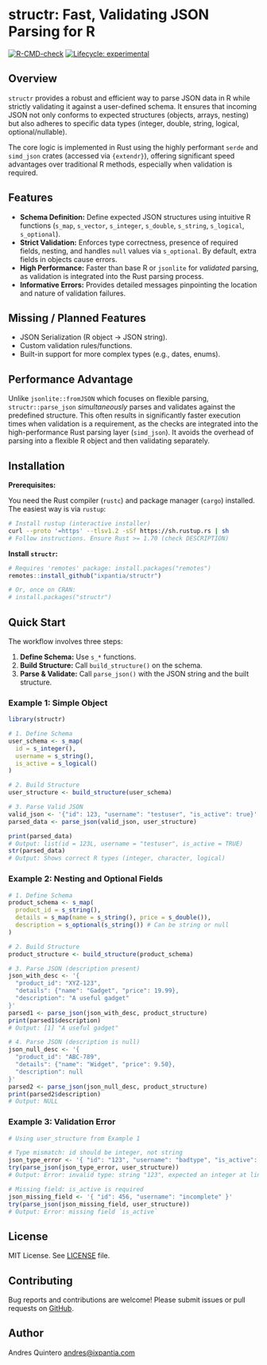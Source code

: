 # structr: Fast, Validating JSON Parsing for R

<!-- badges: start -->
[![R-CMD-check](https://github.com/ixpantia/structr/actions/workflows/R-CMD-check.yaml/badge.svg)](https://github.com/ixpantia/structr/actions/workflows/R-CMD-check.yaml)
[![Lifecycle: experimental](https://img.shields.io/badge/lifecycle-experimental-orange.svg)](https://lifecycle.r-lib.org/articles/stages.html#experimental)
<!-- Add build status/codecov badges here later -->
<!-- badges: end -->

## Overview

`structr` provides a robust and efficient way to parse JSON data in R while strictly validating it against a user-defined schema. It ensures that incoming JSON not only conforms to expected structures (objects, arrays, nesting) but also adheres to specific data types (integer, double, string, logical, optional/nullable).

The core logic is implemented in Rust using the highly performant `serde` and `simd_json` crates (accessed via `{extendr}`), offering significant speed advantages over traditional R methods, especially when validation is required.

## Features

*   **Schema Definition:** Define expected JSON structures using intuitive R functions (`s_map`, `s_vector`, `s_integer`, `s_double`, `s_string`, `s_logical`, `s_optional`).
*   **Strict Validation:** Enforces type correctness, presence of required fields, nesting, and handles `null` values via `s_optional`. By default, extra fields in objects cause errors.
*   **High Performance:** Faster than base R or `jsonlite` for *validated* parsing, as validation is integrated into the Rust parsing process.
*   **Informative Errors:** Provides detailed messages pinpointing the location and nature of validation failures.

## Missing / Planned Features

*   JSON Serialization (R object -> JSON string).
*   Custom validation rules/functions.
*   Built-in support for more complex types (e.g., dates, enums).

## Performance Advantage

Unlike `jsonlite::fromJSON` which focuses on flexible parsing, `structr::parse_json` *simultaneously* parses and validates against the predefined structure. This often results in significantly faster execution times when validation is a requirement, as the checks are integrated into the high-performance Rust parsing layer (`simd_json`). It avoids the overhead of parsing into a flexible R object and then validating separately.

## Installation

**Prerequisites:**

You need the Rust compiler (`rustc`) and package manager (`cargo`) installed. The easiest way is via `rustup`:
```bash
# Install rustup (interactive installer)
curl --proto '=https' --tlsv1.2 -sSf https://sh.rustup.rs | sh
# Follow instructions. Ensure Rust >= 1.70 (check DESCRIPTION)
```

**Install `structr`:**

```R
# Requires 'remotes' package: install.packages("remotes")
remotes::install_github("ixpantia/structr")

# Or, once on CRAN:
# install.packages("structr")
```

## Quick Start

The workflow involves three steps:

1.  **Define Schema:** Use `s_*` functions.
2.  **Build Structure:** Call `build_structure()` on the schema.
3.  **Parse & Validate:** Call `parse_json()` with the JSON string and the built structure.

### Example 1: Simple Object

```R
library(structr)

# 1. Define Schema
user_schema <- s_map(
  id = s_integer(),
  username = s_string(),
  is_active = s_logical()
)

# 2. Build Structure
user_structure <- build_structure(user_schema)

# 3. Parse Valid JSON
valid_json <- '{"id": 123, "username": "testuser", "is_active": true}'
parsed_data <- parse_json(valid_json, user_structure)

print(parsed_data)
# Output: list(id = 123L, username = "testuser", is_active = TRUE)
str(parsed_data)
# Output: Shows correct R types (integer, character, logical)
```

### Example 2: Nesting and Optional Fields

```R
# 1. Define Schema
product_schema <- s_map(
  product_id = s_string(),
  details = s_map(name = s_string(), price = s_double()),
  description = s_optional(s_string()) # Can be string or null
)

# 2. Build Structure
product_structure <- build_structure(product_schema)

# 3. Parse JSON (description present)
json_with_desc <- '{
  "product_id": "XYZ-123",
  "details": {"name": "Gadget", "price": 19.99},
  "description": "A useful gadget"
}'
parsed1 <- parse_json(json_with_desc, product_structure)
print(parsed1$description)
# Output: [1] "A useful gadget"

# 4. Parse JSON (description is null)
json_null_desc <- '{
  "product_id": "ABC-789",
  "details": {"name": "Widget", "price": 9.50},
  "description": null
}'
parsed2 <- parse_json(json_null_desc, product_structure)
print(parsed2$description)
# Output: NULL
```

### Example 3: Validation Error

```R
# Using user_structure from Example 1

# Type mismatch: id should be integer, not string
json_type_error <- '{ "id": "123", "username": "badtype", "is_active": true }'
try(parse_json(json_type_error, user_structure))
# Output: Error: invalid type: string "123", expected an integer at line 1 column 13

# Missing field: is_active is required
json_missing_field <- '{ "id": 456, "username": "incomplete" }'
try(parse_json(json_missing_field, user_structure))
# Output: Error: missing field `is_active`
```

## License

MIT License. See [LICENSE](LICENSE.md) file.

## Contributing

Bug reports and contributions are welcome! Please submit issues or pull requests on [GitHub](https://github.com/ixpantia/structr).

## Author

Andres Quintero <andres@ixpantia.com>
